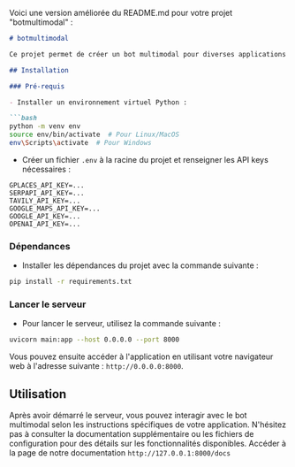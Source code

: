 Voici une version améliorée du README.md pour votre projet "botmultimodal" :

```markdown
# botmultimodal

Ce projet permet de créer un bot multimodal pour diverses applications interactives.

## Installation

### Pré-requis

- Installer un environnement virtuel Python :

```bash
python -m venv env
source env/bin/activate  # Pour Linux/MacOS
env\Scripts\activate  # Pour Windows
```

- Créer un fichier `.env` à la racine du projet et renseigner les API keys nécessaires :

```
GPLACES_API_KEY=...
SERPAPI_API_KEY=...
TAVILY_API_KEY=...
GOOGLE_MAPS_API_KEY=...
GOOGLE_API_KEY=...
OPENAI_API_KEY=...
```

### Dépendances

- Installer les dépendances du projet avec la commande suivante :

```bash
pip install -r requirements.txt
```

### Lancer le serveur

- Pour lancer le serveur, utilisez la commande suivante :

```bash
uvicorn main:app --host 0.0.0.0 --port 8000
```

Vous pouvez ensuite accéder à l'application en utilisant votre navigateur web à l'adresse suivante : `http://0.0.0.0:8000`.

## Utilisation

Après avoir démarré le serveur, vous pouvez interagir avec le bot multimodal selon les instructions spécifiques de votre application. N'hésitez pas à consulter la documentation supplémentaire ou les fichiers de configuration pour des détails sur les fonctionnalités disponibles.
Accéder à la page de notre documentation `http://127.0.0.1:8000/docs`